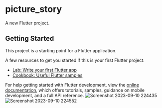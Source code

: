 # picture_story

A new Flutter project.

## Getting Started

This project is a starting point for a Flutter application.

A few resources to get you started if this is your first Flutter project:

- [Lab: Write your first Flutter app](https://docs.flutter.dev/get-started/codelab)
- [Cookbook: Useful Flutter samples](https://docs.flutter.dev/cookbook)

For help getting started with Flutter development, view the
[online documentation](https://docs.flutter.dev/), which offers tutorials,
samples, guidance on mobile development, and a full API reference.
![Screenshot 2023-09-10 224435](https://github.com/sbfrusho/Text-To-Speech/assets/102538412/f293e39e-5a08-4334-8a06-babbdbde44ca)
![Screenshot 2023-09-10 224552](https://github.com/sbfrusho/Text-To-Speech/assets/102538412/cadf32e6-4e9b-4ca0-849d-69b1cea52792)
